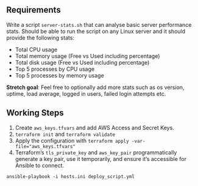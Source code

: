 ## Requirements

Write a script `server-stats.sh` that can analyse basic server performance stats. Should be able to run the script on any Linux server and it should provide the following stats:

- Total CPU usage
- Total memory usage (Free vs Used including percentage)
- Total disk usage (Free vs Used including percentage)
- Top 5 processes by CPU usage
- Top 5 processes by memory usage

**Stretch goal**: Feel free to optionally add more stats such as os version, uptime, load average, logged in users, failed login attempts etc.

## Working Steps

1) Create `aws_keys.tfvars` and add AWS Access and Secret Keys.
1) `terraform init` and `terraform validate`
2) Apply the configuration with `terraform apply -var-file="aws_keys.tfvars"` 
4) Terraform’s `tls_private_key` and `aws_key_pair` programmatically generate a key pair, use it temporarily, and ensure it’s accessible for Ansible to connect.

`ansible-playbook -i hosts.ini deploy_script.yml`